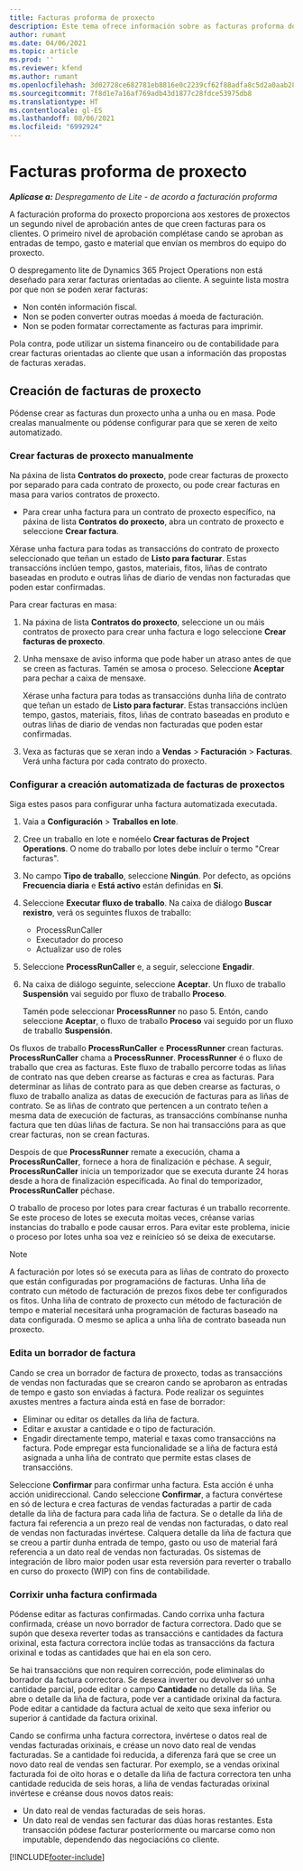 ```yaml
---
title: Facturas proforma de proxecto
description: Este tema ofrece información sobre as facturas proforma do proxecto en Project Operations.
author: rumant
ms.date: 04/06/2021
ms.topic: article
ms.prod: ''
ms.reviewer: kfend
ms.author: rumant
ms.openlocfilehash: 3d02728ce682781eb8816e0c2239cf62f88adfa8c5d2a0aab280be053c2a5ae6
ms.sourcegitcommit: 7f8d1e7a16af769adb43d1877c28fdce53975db8
ms.translationtype: HT
ms.contentlocale: gl-ES
ms.lasthandoff: 08/06/2021
ms.locfileid: "6992924"
---
```

# <a name="proforma-project-pnvoices"></a>Facturas proforma de proxecto

_**Aplícase a:** Despregamento de Lite - de acordo a facturación proforma_

A facturación proforma do proxecto proporciona aos xestores de proxectos un segundo nivel de aprobación antes de que creen facturas para os clientes. O primeiro nivel de aprobación complétase cando se aproban as entradas de tempo, gasto e material que envían os membros do equipo do proxecto.

O despregamento lite de Dynamics 365 Project Operations non está deseñado para xerar facturas orientadas ao cliente. A seguinte lista mostra por que non se poden xerar facturas:

- Non contén información fiscal.
- Non se poden converter outras moedas á moeda de facturación.
- Non se poden formatar correctamente as facturas para imprimir.

Pola contra, pode utilizar un sistema financeiro ou de contabilidade para crear facturas orientadas ao cliente que usan a información das propostas de facturas xeradas.

## <a name="creating-project-invoices"></a>Creación de facturas de proxecto

Pódense crear as facturas dun proxecto unha a unha ou en masa. Pode crealas manualmente ou pódense configurar para que se xeren de xeito automatizado.

### <a name="manually-create-project-invoices"></a>Crear facturas de proxecto manualmente 

Na páxina de lista **Contratos do proxecto**, pode crear facturas de proxecto por separado para cada contrato de proxecto, ou pode crear facturas en masa para varios contratos de proxecto.

   - Para crear unha factura para un contrato de proxecto específico, na páxina de lista **Contratos do proxecto**, abra un contrato de proxecto e seleccione **Crear factura**.

   Xérase unha factura para todas as transaccións do contrato de proxecto seleccionado que teñan un estado de **Listo para facturar**. Estas transaccións inclúen tempo, gastos, materiais, fitos, liñas de contrato baseadas en produto e outras liñas de diario de vendas non facturadas que poden estar confirmadas.

Para crear facturas en masa:

1. Na páxina de lista **Contratos do proxecto**, seleccione un ou máis contratos de proxecto para crear unha factura e logo seleccione **Crear facturas de proxecto**.
2. Unha mensaxe de aviso informa que pode haber un atraso antes de que se creen as facturas. Tamén se amosa o proceso. Seleccione **Aceptar** para pechar a caixa de mensaxe.

   Xérase unha factura para todas as transaccións dunha liña de contrato que teñan un estado de **Listo para facturar**. Estas transaccións inclúen tempo, gastos, materiais, fitos, liñas de contrato baseadas en produto e outras liñas de diario de vendas non facturadas que poden estar confirmadas.

3. Vexa as facturas que se xeran indo a **Vendas** \> **Facturación** \> **Facturas**. Verá unha factura por cada contrato do proxecto.

### <a name="set-up-automated-creation-of-project-invoices"></a>Configurar a creación automatizada de facturas de proxectos 

Siga estes pasos para configurar unha factura automatizada executada.

1. Vaia a **Configuración** \> **Traballos en lote**.
2. Cree un traballo en lote e noméelo **Crear facturas de Project Operations**. O nome do traballo por lotes debe incluír o termo "Crear facturas".
3. No campo **Tipo de traballo**, seleccione **Ningún**. Por defecto, as opcións **Frecuencia diaria** e **Está activo** están definidas en **Si**.
4. Seleccione **Executar fluxo de traballo**. Na caixa de diálogo **Buscar rexistro**, verá os seguintes fluxos de traballo:

    - ProcessRunCaller
    - Executador do proceso
    - Actualizar uso de roles

5. Seleccione **ProcessRunCaller** e, a seguir, seleccione **Engadir**.
6. Na caixa de diálogo seguinte, seleccione **Aceptar**. Un fluxo de traballo **Suspensión** vai seguido por fluxo de traballo **Proceso**.

    Tamén pode seleccionar **ProcessRunner** no paso 5. Entón, cando seleccione **Aceptar**, o fluxo de traballo **Proceso** vai seguido por un fluxo de traballo **Suspensión**.

Os fluxos de traballo **ProcessRunCaller** e **ProcessRunner** crean facturas. **ProcessRunCaller** chama a **ProcessRunner**. **ProcessRunner** é o fluxo de traballo que crea as facturas. Este fluxo de traballo percorre todas as liñas de contrato nas que deben crearse as facturas e crea as facturas. Para determinar as liñas de contrato para as que deben crearse as facturas, o fluxo de traballo analiza as datas de execución de facturas para as liñas de contrato. Se as liñas de contrato que pertencen a un contrato teñen a mesma data de execución de facturas, as transaccións combínanse nunha factura que ten dúas liñas de factura. Se non hai transaccións para as que crear facturas, non se crean facturas.

Despois de que **ProcessRunner** remate a execución, chama a **ProcessRunCaller**, fornece a hora de finalización e péchase. A seguir, **ProcessRunCaller** inicia un temporizador que se executa durante 24 horas desde a hora de finalización especificada. Ao final do temporizador, **ProcessRunCaller** péchase.

O traballo de proceso por lotes para crear facturas é un traballo recorrente. Se este proceso de lotes se executa moitas veces, créanse varias instancias do traballo e pode causar erros. Para evitar este problema, inicie o proceso por lotes unha soa vez e reinícieo só se deixa de executarse.

> [!NOTE]
> A facturación por lotes só se executa para as liñas de contrato do proxecto que están configuradas por programacións de facturas. Unha liña de contrato cun método de facturación de prezos fixos debe ter configurados os fitos. Unha liña de contrato de proxecto cun método de facturación de tempo e material necesitará unha programación de facturas baseado na data configurada. O mesmo se aplica a unha liña de contrato baseada nun proxecto.      
 
### <a name="edit-a-draft-invoice"></a>Edita un borrador de factura

Cando se crea un borrador de factura de proxecto, todas as transaccións de vendas non facturadas que se crearon cando se aprobaron as entradas de tempo e gasto son enviadas á factura. Pode realizar os seguintes axustes mentres a factura aínda está en fase de borrador:

- Eliminar ou editar os detalles da liña de factura.
- Editar e axustar a cantidade e o tipo de facturación.
- Engadir directamente tempo, material e taxas como transaccións na factura. Pode empregar esta funcionalidade se a liña de factura está asignada a unha liña de contrato que permite estas clases de transaccións.

Seleccione **Confirmar** para confirmar unha factura. Esta acción é unha acción unidireccional. Cando seleccione **Confirmar**, a factura convértese en só de lectura e crea facturas de vendas facturadas a partir de cada detalle da liña de factura para cada liña de factura. Se o detalle da liña de factura fai referencia a un prezo real de vendas non facturadas, o dato real de vendas non facturadas invértese. Calquera detalle da liña de factura que se creou a partir dunha entrada de tempo, gasto ou uso de material fará referencia a un dato real de vendas non facturadas. Os sistemas de integración de libro maior poden usar esta reversión para reverter o traballo en curso do proxecto (WIP) con fins de contabilidade.

### <a name="correct-a-confirmed-invoice"></a>Corrixir unha factura confirmada

Pódense editar as facturas confirmadas. Cando corrixa unha factura confirmada, créase un novo borrador de factura correctora. Dado que se supón que desexa reverter todas as transaccións e cantidades da factura orixinal, esta factura correctora inclúe todas as transaccións da factura orixinal e todas as cantidades que hai en ela son cero.

Se hai transaccións que non requiren corrección, pode eliminalas do borrador da factura correctora. Se desexa inverter ou devolver só unha cantidade parcial, pode editar o campo **Cantidade** no detalle da liña. Se abre o detalle da liña de factura, pode ver a cantidade orixinal da factura. Pode editar a cantidade da factura actual de xeito que sexa inferior ou superior á cantidade da factura orixinal.

Cando se confirma unha factura correctora, invértese o datos real de vendas facturadas orixinais, e créase un novo dato real de vendas facturadas. Se a cantidade foi reducida, a diferenza fará que se cree un novo dato real de vendas sen facturar. Por exemplo, se a vendas orixinal facturada foi de oito horas e o detalle da liña de factura correctora ten unha cantidade reducida de seis horas, a liña de vendas facturadas orixinal invértese e créanse dous novos datos reais:

- Un dato real de vendas facturadas de seis horas.
- Un dato real de vendas sen facturar das dúas horas restantes. Esta transacción pódese facturar posteriormente ou marcarse como non imputable, dependendo das negociacións co cliente.



[!INCLUDE[footer-include](../../includes/footer-banner.md)]
